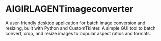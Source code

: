 # AIGIRLAGENTimageconverter
A user-friendly desktop application for batch image conversion and resizing, built with Python and CustomTkinter. A simple GUI tool to batch convert, crop, and resize images to popular aspect ratios and formats.
